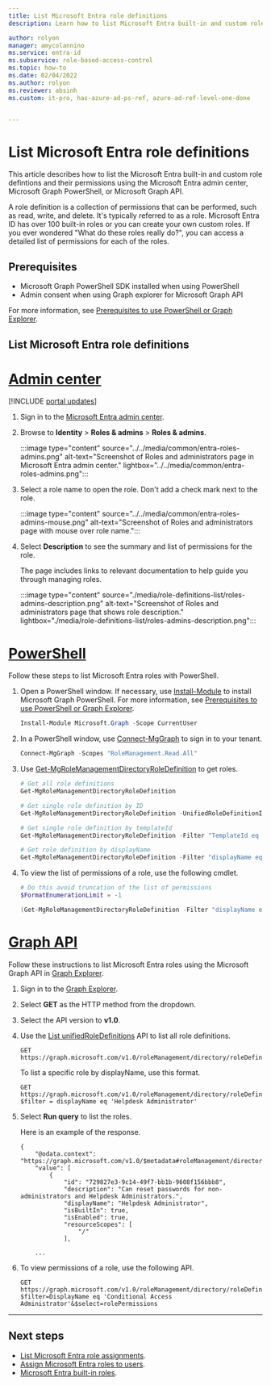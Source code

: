 ```yaml
---
title: List Microsoft Entra role definitions
description: Learn how to list Microsoft Entra built-in and custom role definitions and their permissions using the Microsoft Entra admin center, Microsoft Graph PowerShell, or Microsoft Graph API.

author: rolyon
manager: amycolannino
ms.service: entra-id
ms.subservice: role-based-access-control
ms.topic: how-to
ms.date: 02/04/2022
ms.author: rolyon
ms.reviewer: absinh
ms.custom: it-pro, has-azure-ad-ps-ref, azure-ad-ref-level-one-done


---
```

# List Microsoft Entra role definitions

This article describes how to list the Microsoft Entra built-in and custom role defintions and their permissions using the Microsoft Entra admin center, Microsoft Graph PowerShell, or Microsoft Graph API.

A role definition is a collection of permissions that can be performed, such as read, write, and delete. It's typically referred to as a role. Microsoft Entra ID has over 100 built-in roles or you can create your own custom roles. If you ever wondered "What do these roles really do?", you can access a detailed list of permissions for each of the roles.

## Prerequisites

- Microsoft Graph PowerShell SDK installed when using PowerShell
- Admin consent when using Graph explorer for Microsoft Graph API

For more information, see [Prerequisites to use PowerShell or Graph Explorer](prerequisites.md).

## List Microsoft Entra role definitions

# [Admin center](#tab/admin-center)

[!INCLUDE [portal updates](~/includes/portal-update.md)]

1. Sign in to the [Microsoft Entra admin center](https://entra.microsoft.com).

1. Browse to **Identity** > **Roles & admins** > **Roles & admins**.

    :::image type="content" source="../../media/common/entra-roles-admins.png" alt-text="Screenshot of Roles and administrators page in Microsoft Entra admin center." lightbox="../../media/common/entra-roles-admins.png":::

1. Select a role name to open the role. Don't add a check mark next to the role.

    :::image type="content" source="../../media/common/entra-roles-admins-mouse.png" alt-text="Screenshot of Roles and administrators page with mouse over role name.":::

1. Select **Description** to see the summary and list of permissions for the role.

    The page includes links to relevant documentation to help guide you through managing roles.

    :::image type="content" source="./media/role-definitions-list/roles-admins-description.png" alt-text="Screenshot of Roles and administrators page that shows role description." lightbox="./media/role-definitions-list/roles-admins-description.png":::

# [PowerShell](#tab/ms-powershell)

Follow these steps to list Microsoft Entra roles with PowerShell.

1. Open a PowerShell window. If necessary, use [Install-Module](/powershell/module/powershellget/install-module) to install Microsoft Graph PowerShell. For more information, see [Prerequisites to use PowerShell or Graph Explorer](prerequisites.md).

    ```powershell
    Install-Module Microsoft.Graph -Scope CurrentUser
    ```

2. In a PowerShell window, use [Connect-MgGraph](/powershell/microsoftgraph/authentication-commands#using-connect-mggraph) to sign in to your tenant.

    ```powershell
    Connect-MgGraph -Scopes "RoleManagement.Read.All"
    ```

3. Use [Get-MgRoleManagementDirectoryRoleDefinition](/powershell/module/microsoft.graph.identity.governance/get-mgrolemanagementdirectoryroledefinition) to get roles.

    ```powershell
    # Get all role definitions
    Get-MgRoleManagementDirectoryRoleDefinition
    
    # Get single role definition by ID
    Get-MgRoleManagementDirectoryRoleDefinition -UnifiedRoleDefinitionId 00000000-0000-0000-0000-000000000000
    
    # Get single role definition by templateId
    Get-MgRoleManagementDirectoryRoleDefinition -Filter "TemplateId eq 'c4e39bd9-1100-46d3-8c65-fb160da0071f'"

    # Get role definition by displayName
    Get-MgRoleManagementDirectoryRoleDefinition -Filter "displayName eq 'Helpdesk Administrator'"
    ```

4. To view the list of permissions of a role, use the following cmdlet.

    ```powershell
    # Do this avoid truncation of the list of permissions
    $FormatEnumerationLimit = -1
    
    (Get-MgRoleManagementDirectoryRoleDefinition -Filter "displayName eq 'Conditional Access Administrator'").RolePermissions | Format-list
    ```

# [Graph API](#tab/ms-graph)

Follow these instructions to list Microsoft Entra roles using the Microsoft Graph API in [Graph Explorer](https://aka.ms/ge).

1. Sign in to the [Graph Explorer](https://aka.ms/ge).

1. Select **GET** as the HTTP method from the dropdown. 

1. Select the API version to **v1.0**.

1. Use the [List unifiedRoleDefinitions](/graph/api/rbacapplication-list-roledefinitions) API to list all role definitions.

    ```http
    GET https://graph.microsoft.com/v1.0/roleManagement/directory/roleDefinitions
    ```

    To list a specific role by displayName, use this format.

    ```http
    GET https://graph.microsoft.com/v1.0/roleManagement/directory/roleDefinitions?$filter = displayName eq 'Helpdesk Administrator'
    ```

1. Select **Run query** to list the roles.

    Here is an example of the response.

    ```http
    {
        "@odata.context": "https://graph.microsoft.com/v1.0/$metadata#roleManagement/directory/roleDefinitions",
        "value": [
            {
                "id": "729827e3-9c14-49f7-bb1b-9608f156bbb8",
                "description": "Can reset passwords for non-administrators and Helpdesk Administrators.",
                "displayName": "Helpdesk Administrator",
                "isBuiltIn": true,
                "isEnabled": true,
                "resourceScopes": [
                    "/"
                ],
    
        ...
    
    ```
    
1. To view permissions of a role, use the following API.

   ```http
   GET https://graph.microsoft.com/v1.0/roleManagement/directory/roleDefinitions?$filter=DisplayName eq 'Conditional Access Administrator'&$select=rolePermissions
   ```

---

## Next steps

* [List Microsoft Entra role assignments](view-assignments.md).
* [Assign Microsoft Entra roles to users](/entra/identity/role-based-access-control/manage-roles-portal).
* [Microsoft Entra built-in roles](permissions-reference.md).
